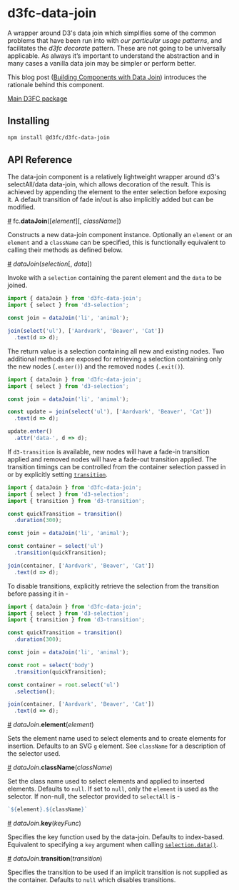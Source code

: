 # d3fc-data-join

A wrapper around D3's data join which simplifies some of the common problems that have been run into with *our particular usage patterns*, and facilitates the *d3fc decorate* pattern. These are not going to be universally applicable. As always it’s important to understand the abstraction and in many cases a vanilla data join may be simpler or perform better.

This blog post ([Building Components with Data Join](http://blog.scottlogic.com/2016/08/17/building-components-with-d3-data-join.html)) introduces the rationale behind this component.

[Main D3FC package](https://github.com/d3fc/d3fc)

## Installing

```bash
npm install @d3fc/d3fc-data-join
```

## API Reference

The data-join component is a relatively lightweight wrapper around d3's selectAll/data data-join, which allows decoration of the result. This is achieved by appending the element to the enter selection before exposing it. A default transition of fade in/out is also implicitly added but can be modified.

<a name="dataJoin" href="#dataJoin">#</a> fc.**dataJoin**([*element*][, *className*])

Constructs a new data-join component instance. Optionally an `element` or an `element` and a `className` can be specified, this is functionally equivalent to calling their methods as defined below.

<a name="dataJoin_" href="#dataJoin_">#</a> *dataJoin*(*selection*[, *data*])

Invoke with a `selection` containing the parent element and the `data` to be joined.

```js
import { dataJoin } from 'd3fc-data-join';
import { select } from 'd3-selection';

const join = dataJoin('li', 'animal');

join(select('ul'), ['Aardvark', 'Beaver', 'Cat'])
  .text(d => d);
```

The return value is a selection containing all new and existing nodes. Two additional methods are exposed for retrieving a selection containing only the new nodes (`.enter()`) and the removed nodes (`.exit()`).

```js
import { dataJoin } from 'd3fc-data-join';
import { select } from 'd3-selection';

const join = dataJoin('li', 'animal');

const update = join(select('ul'), ['Aardvark', 'Beaver', 'Cat'])
  .text(d => d);

update.enter()
  .attr('data-', d => d);

```

If `d3-transition` is available, new nodes will have a fade-in transition applied and removed nodes will have a fade-out transition applied. The transition timings can be controlled from the container selection passed in or by explicitly setting [`transition`](#dataJoin_transition).

```js
import { dataJoin } from 'd3fc-data-join';
import { select } from 'd3-selection';
import { transition } from 'd3-transition';

const quickTransition = transition()
  .duration(300);

const join = dataJoin('li', 'animal');

const container = select('ul')
  .transition(quickTransition);

join(container, ['Aardvark', 'Beaver', 'Cat'])
  .text(d => d);
```

To disable transitions, explicitly retrieve the selection from the transition before passing it in -

```js
import { dataJoin } from 'd3fc-data-join';
import { select } from 'd3-selection';
import { transition } from 'd3-transition';

const quickTransition = transition()
  .duration(300);

const join = dataJoin('li', 'animal');

const root = select('body')
  .transition(quickTransition);

const container = root.select('ul')
  .selection();

join(container, ['Aardvark', 'Beaver', 'Cat'])
  .text(d => d);
```

<a name="dataJoin_element" href="#dataJoin_element">#</a> *dataJoin*.**element**(*element*)

Sets the element name used to select elements and to create elements for insertion. Defaults to an SVG `g` element. See `className` for a description of the selector used.

<a name="dataJoin_className" href="#dataJoin_className">#</a> *dataJoin*.**className**(*className*)

Set the class name used to select elements and applied to inserted elements. Defaults to `null`. If set to `null`, only the `element` is used as the selector. If non-null, the selector provided to `selectAll` is -

```js
`${element}.${className}`
```

<a name="dataJoin_key" href="#dataJoin_key">#</a> *dataJoin*.**key**(*keyFunc*)

Specifies the key function used by the data-join. Defaults to index-based. Equivalent to specifying a `key` argument when calling [`selection.data()`](https://github.com/d3/d3-selection#selection_data).

<a name="dataJoin_transition" href="#dataJoin_transition">#</a> *dataJoin*.**transition**(*transition*)

Specifies the transition to be used if an implicit transition is not supplied as the container. Defaults to `null` which disables transitions.
